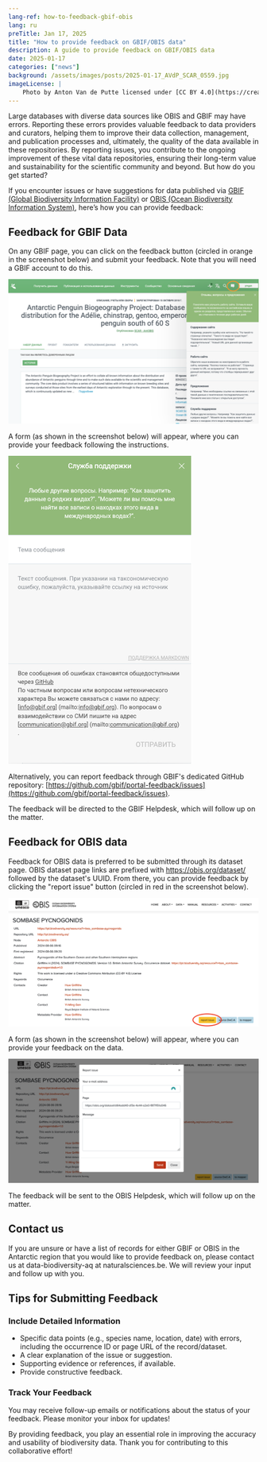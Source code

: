 ```yaml
---
lang-ref: how-to-feedback-gbif-obis
lang: ru
preTitle: Jan 17, 2025
title: "How to provide feedback on GBIF/OBIS data"
description: A guide to provide feedback on GBIF/OBIS data
date: 2025-01-17
categories: ["news"]
background: /assets/images/posts/2025-01-17_AVdP_SCAR_0559.jpg
imageLicense: |
    Photo by Anton Van de Putte licensed under [CC BY 4.0](https://creativecommons.org/licenses/by/4.0/)
---
```


Large databases with diverse data sources like OBIS and GBIF may have errors. Reporting these errors provides valuable feedback to data providers and curators, helping them to improve their data collection, management, and publication processes and, ultimately, the quality of the data available in these repositories. By reporting issues, you contribute to the ongoing improvement of these vital data repositories, ensuring their long-term value and sustainability for the scientific community and beyond. But how do you get started?

If you encounter issues or have suggestions for data published via [GBIF (Global Biodiversity Information Facility)](https://www.gbif.org/) or [OBIS (Ocean Biodiversity Information System)](https://obis.org/), here’s how you can provide feedback:

## Feedback for GBIF Data

On any GBIF page, you can click on the feedback button (circled in orange in the screenshot below) and submit your feedback. Note that you will need a GBIF account to do this.

![/assets/images/posts/2025-01-17-gbif-01-ru.png](/assets/images/posts/2025-01-17-gbif-01-ru.png)

A form (as shown in the screenshot below) will appear, where you can provide your feedback following the instructions.

![/assets/images/posts/2025-01-17-gbif-02-ru.png](/assets/images/posts/2025-01-17-gbif-02-ru.png)

Alternatively, you can report feedback through GBIF's dedicated GitHub repository: [https://github.com/gbif/portal-feedback/issues](https://github.com/gbif/portal-feedback/issues).

The feedback will be directed to the GBIF Helpdesk, which will follow up on the matter.

## Feedback for OBIS data

Feedback for OBIS data is preferred to be submitted through its dataset page. OBIS dataset page links are prefixed with https://obis.org/dataset/ followed by the dataset's UUID. From there, you can provide feedback by clicking the "report issue" button (circled in red in the screenshot below).

![/assets/images/posts/2025-01-17-obis-01.png](/assets/images/posts/2025-01-17-obis-01.png)

A form (as shown in the screenshot below) will appear, where you can provide your feedback on the data.

![/assets/images/posts/2025-01-17-obis-02.png](/assets/images/posts/2025-01-17-obis-02.png)

The feedback will be sent to the OBIS Helpdesk, which will follow up on the matter.

## Contact us 

If you are unsure or have a list of records for either GBIF or OBIS in the Antarctic region that you would like to provide feedback on, please contact us at data-biodiversity-aq at naturalsciences.be. We will review your input and follow up with you.

## Tips for Submitting Feedback

### Include Detailed Information

- Specific data points (e.g., species name, location, date) with errors, including the occurrence ID or page URL of the record/dataset.
- A clear explanation of the issue or suggestion.
- Supporting evidence or references, if available.
- Provide constructive feedback.

### Track Your Feedback

You may receive follow-up emails or notifications about the status of your feedback. Please monitor your inbox for updates!

By providing feedback, you play an essential role in improving the accuracy and usability of biodiversity data. Thank you for contributing to this collaborative effort!
